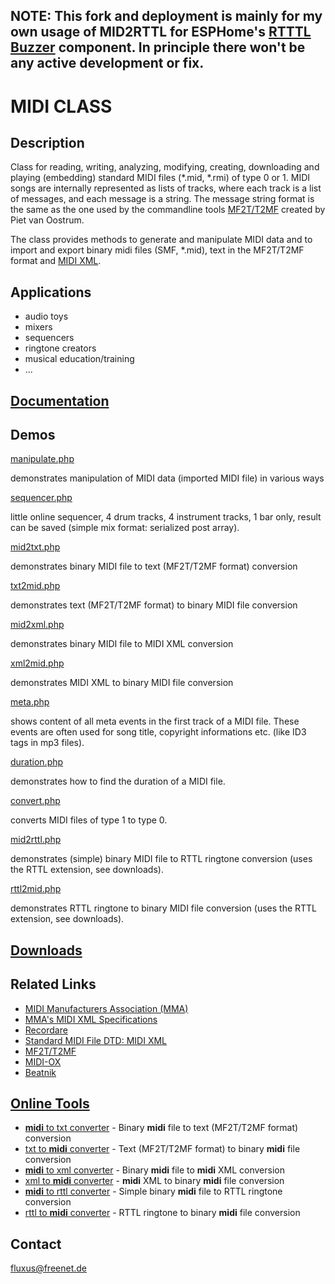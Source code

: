 ## NOTE: This fork and deployment is mainly for my own usage of MID2RTTL for ESPHome's [RTTTL Buzzer](https://esphome.io/components/rtttl) component. In principle there won't be any active development or fix.

# MIDI CLASS

## Description

Class for reading, writing, analyzing, modifying, creating, downloading and playing (embedding) standard MIDI files (*.mid, *.rmi) of type 0 or 1. MIDI songs are internally represented as lists of tracks, where each track is a list of messages, and each message is a string. The message string format is the same as the one used by the commandline tools [MF2T/T2MF](ftp://ftp.cs.ruu.nl/pub/MIDI/PROGRAMS/MSDOS/mf2t.zip) created by Piet van Oostrum.

The class provides methods to generate and manipulate MIDI data and to import and export binary midi files (SMF, *.mid), text in the MF2T/T2MF format and [MIDI XML](http://www.recordare.com/dtds/midixml.html).

## Applications

- audio toys
- mixers
- sequencers
- ringtone creators
- musical education/training
- ...

## [Documentation](documentation.htm)

## Demos

[manipulate.php](manipulate.php)

demonstrates manipulation of MIDI data (imported MIDI file) in various ways

[sequencer.php](sequencer.php)

little online sequencer, 4 drum tracks, 4 instrument tracks, 1 bar only, result can be saved (simple mix format: serialized post array). 

[mid2txt.php](mid2txt.php)

demonstrates binary MIDI file to text (MF2T/T2MF format) conversion

[txt2mid.php](txt2mid.php)

demonstrates text (MF2T/T2MF format) to binary MIDI file conversion

[mid2xml.php](mid2xml.php)

demonstrates binary MIDI file to MIDI XML conversion

[xml2mid.php](xml2mid.php)

demonstrates MIDI XML to binary MIDI file conversion

[meta.php](meta.php)

shows content of all meta events in the first track of a MIDI file. These events are often used for song title, copyright informations etc. (like ID3 tags in mp3 files). 

[duration.php](duration.php)

demonstrates how to find the duration of a MIDI file.

[convert.php](convert.php)

converts MIDI files of type 1 to type 0.

[mid2rttl.php](mid2rttl.php)

demonstrates (simple) binary MIDI file to RTTL ringtone conversion (uses the RTTL extension, see downloads).

[rttl2mid.php](rttl2mid.php)

demonstrates RTTL ringtone to binary MIDI file conversion (uses the RTTL extension, see downloads).

## [Downloads](https://www.phpclasses.org/browse/package/1362/download/zip.html)

## Related Links

- <a href="http://www.midi.org/">MIDI Manufacturers Association (MMA)</a>
- <a href="http://www.midi.org/dtds/midi_xml.shtml">MMA's MIDI XML Specifications</a>
- <a href="http://www.recordare.com/default.asp">Recordare</a>
- <a href="http://www.recordare.com/dtds/midixml.html">Standard MIDI File DTD: MIDI XML</a>
- <a href="ftp://ftp.cs.ruu.nl/pub/MIDI/PROGRAMS/MSDOS/mf2t.zip">MF2T/T2MF</a>
- <a href="http://www.midiox.com/">MIDI-OX</a>
- <a href="http://www.beatnik.com/">Beatnik</a>

## [Online Tools](https://midiclassphp.haoc.wang/)

- <a href="https://midiclassphp.haoc.wang/mid2txt.php"><b>midi</b> to txt converter</a> - Binary <b>midi</b> file to text (MF2T/T2MF format) conversion
- <a href="https://midiclassphp.haoc.wang/txt2mid.php">txt to <b>midi</b> converter</a> - Text (MF2T/T2MF format) to binary <b>midi</b> file conversion
- <a href="https://midiclassphp.haoc.wang/mid2xml.php"><b>midi</b> to xml converter</a> - Binary <b>midi</b> file to <b>midi</b> XML conversion
- <a href="https://midiclassphp.haoc.wang/xml2mid.php">xml to <b>midi</b>  converter</a> - <b>midi</b> XML to binary <b>midi</b> file conversion
- <a href="https://midiclassphp.haoc.wang/mid2rttl.php"><b>midi</b> to rttl converter</a> - Simple binary <b>midi</b> file to RTTL ringtone conversion
- <a href="https://midiclassphp.haoc.wang/rttl2mid.php">rttl to <b>midi</b> converter</a> - RTTL ringtone to binary <b>midi</b> file conversion

## Contact

[fluxus@freenet.de](fluxus@freenet.de)

